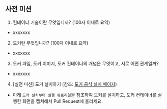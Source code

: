 ## 사전 미션
1. 컨테이너 기술이란 무엇입니까? (100자 이내로 요약)
- xxxxxxx

2. 도커란 무엇입니까? (100자 이내로 요약)
- xxxxxxx

3. 도커 파일, 도커 이미지, 도커 컨테이너의 개념은 무엇이고, 서로 어떤 관계일까?
- xxxxxxx

4. [실전 미션] 도커 설치하기 (참조: [도커 공식 설치 페이지](https://docs.docker.com/engine/install/))
- 아래 `도커 설치부터 실행 튜토리얼`을 참조하여 도커를 설치하고, 도커 컨테이너를 실행한 화면을 캡쳐해서 Pull Request에 올리세요.